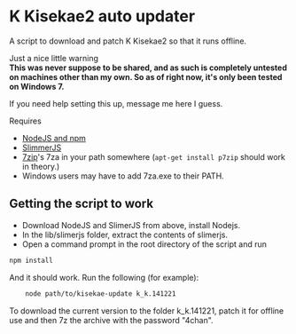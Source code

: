 # K Kisekae2 auto updater
A script to download and patch K Kisekae2 so that it runs offline.

Just a nice little warning  
**This was never suppose to be  shared, and as such is completely untested on machines other than my own. So as of right now, it's only been tested on Windows 7.**

If you need help setting this up, message me here I guess.

Requires
 - [NodeJS and npm](http://nodejs.org/)
 - [SlimmerJS](http://slimerjs.org/download.html)
 - [7zip](http://www.7-zip.org/)'s 7za in your path somewhere (`apt-get install p7zip` should work in theory.)
  - Windows users may have to add 7za.exe to their PATH.

## Getting the script to work
 - Download NodeJS and SlimerJS from above, install Nodejs.
 - In the lib/slimerjs folder, extract the contents of slimerjs.
 - Open a command prompt in the root directory of the script and run
```sh
npm install
```
And it should work. Run the following (for example):
```sh
    node path/to/kisekae-update k_k.141221
```
To download the current version to the folder k_k.141221, patch it for offline use and then 7z the archive with the password "4chan".
